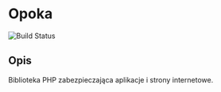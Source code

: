 # Opoka
![Build Status](https://travis-ci.org/naczescjezusa/php-opoka.svg)

## Opis
Biblioteka PHP zabezpieczająca aplikacje i strony internetowe.